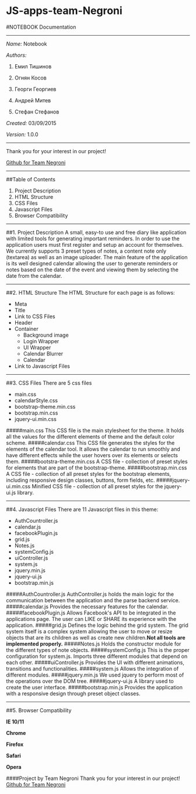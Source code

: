 # JS-apps-team-Negroni
#NOTEBOOK Documentation
***
*Name:* Notebook

*Authors:*   

1. Емил Тишинов

2. Огнян Косов

3. Георги Георгиев

4. Андрей Митев

5. Стефан Стефанов

*Created:* 03/09/2015

*Version:* 1.0.0
***
Thank you for your interest in our project! 

<a href="https://github.com/TeamNegroni/JS-apps-team-Negroni" alt="Project-Adress">Github for Team Negroni</a>
***
##Table of Contents
1. Project Description
2. HTML Structure
3. CSS Files
4. Javascript Files
5. Browser Compatibility
***
##1. Project Description
A small, easy-to use and free diary like application with limited tools for generating important reminders. In order to use the application users must first register and setup an account for themselves. We currently supports 3 preset types of notes, a content note only (textarea) as well as an image uploader. The main feature of the application is its well designed calendar allowing the user to generate reminders or notes based on the date of the event and viewing them by selecting the date from the calendar. 
***
##2. HTML Structure
The HTML Structure for each page is as follows:
 
* Meta
* Title
* Link to CSS Files
* Header
* Container
	* Background image
	* Login Wrapper
	* UI Wrapper
	* Calendar Blurrer
	* Calendar
* Link to Javascript Files
***
##3. CSS Files
There are 5 css files
* main.css
* calendarStyle.css
* bootstrap-theme.min.css
* bootstrap.min.css
* jquery-ui.min.css
 
#####main.css
This CSS file is the main stylesheet for the theme. It holds all the values for the different elements of theme and the default color scheme.
#####calendar.css
This CSS file generates the styles for the elements of the calendar tool. It allows the calendar to run smoothly and have different effects while the user hovers over its elements or selects them.
#####bootstra-theme.min.css
A CSS file - collection of preset styles for elements that are part of the bootstrap-theme.
#####bootstrap.min.css
A CSS file - collection of all preset styles for the bootstrap elements, including responsive design classes, buttons, form fields, etc.
#####jquery-ui.min.css
Minified CSS file - collection of all preset styles for the jquery-ui.js library.
***
##4. Javascript Files
There are 11 Javascript files in this theme:
 
* AuthCountroller.js
* calendar.js
* facebookPlugin.js
* grid.js
* Notes.js
* systemConfig.js
* uiController.js
* system.js
* jquery.min.js
* jquery-ui.js
* bootstrap.min.js 
 
#####AuthCountroller.js
AuthController.js holds the main logic for the communication between the application and the parse backend service.
#####calendar.js
Provides the necessary features for the calendar.
#####facebookPlugin.js
Allows Facebook's API to be integrated in the applications page. The user can LIKE or SHARE its experience with the application.
#####grid.js
Defines the logic behind the grid system. The grid system itself is a complex system allowing the user to move or resize objects that are its children as well as create new children.**Not all tools are implemented properly.**
#####Notes.js
Holds the constructor module for the different types of note objects.
#####systemConfig.js
This is the proper configuration for system.js. Imports three different modules that depend on each other.
#####uiController.js
Provides the UI with different animations, transitions and functionalities.
#####system.js
Allows the integration of different modules.
#####jquery.min.js
We used jquery to perform most of the operations over the DOM tree.
#####jquery-ui.js
A library used to create the user interface.
#####bootstrap.min.js 
Provides the application with a responsive design through preset object classes.
***
##5. Browser Compatibility
  
**IE 10/11**

**Chrome**  

**Firefox** 
 
**Safari** 

**Opera**

####Project by Team Negroni
Thank you for your interest in our project! 
<a href="https://github.com/TeamNegroni/JS-apps-team-Negroni" alt="Project-Adress">Github for Team Negroni</a>

